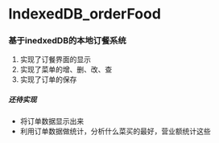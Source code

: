 # IndexedDB_orderFood
<h3>基于inedxedDB的本地订餐系统</h3>
<ol>
<li>实现了订餐界面的显示</li>
<li>实现了菜单的增、删、改、查</li>
<li>实现了订单的保存</li>
</ol>
<h5>还待实现</h5>
<ul>
<li>将订单数据显示出来</li>
<li>利用订单数据做统计，分析什么菜买的最好，营业额统计这些</li>
</ul>
